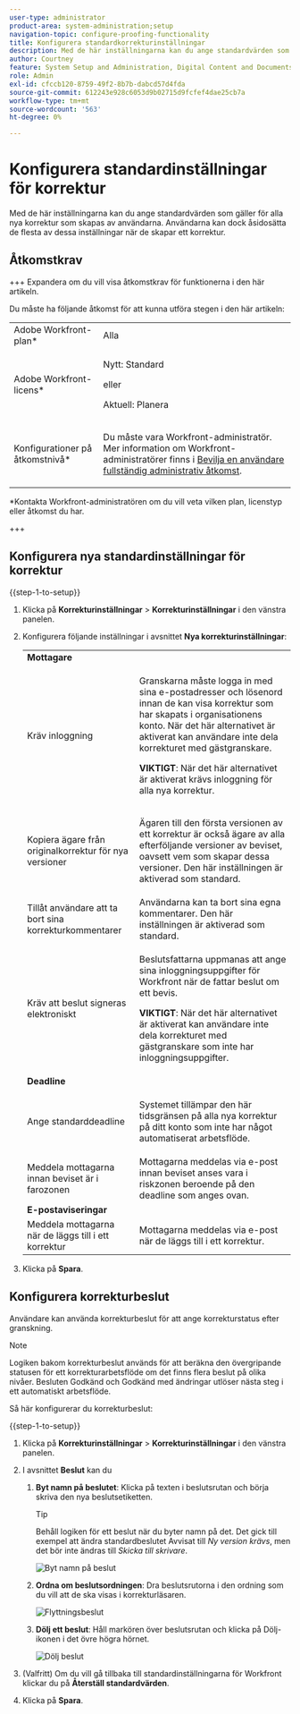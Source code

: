 ```yaml
---
user-type: administrator
product-area: system-administration;setup
navigation-topic: configure-proofing-functionality
title: Konfigurera standardkorrekturinställningar
description: Med de här inställningarna kan du ange standardvärden som gäller för alla nya korrektur som skapas av användarna. Användarna kan dock åsidosätta de flesta av dessa inställningar när de skapar ett korrektur.
author: Courtney
feature: System Setup and Administration, Digital Content and Documents
role: Admin
exl-id: cfccb120-8759-49f2-8b7b-dabcd57d4fda
source-git-commit: 612243e928c6053d9b02715d9fcfef4dae25cb7a
workflow-type: tm+mt
source-wordcount: '563'
ht-degree: 0%

---
```


# Konfigurera standardinställningar för korrektur

Med de här inställningarna kan du ange standardvärden som gäller för alla nya korrektur som skapas av användarna. Användarna kan dock åsidosätta de flesta av dessa inställningar när de skapar ett korrektur.

## Åtkomstkrav

+++ Expandera om du vill visa åtkomstkrav för funktionerna i den här artikeln.

Du måste ha följande åtkomst för att kunna utföra stegen i den här artikeln:

<table style="table-layout:auto"> 
 <col> 
 <col> 
 <tbody> 
  <tr> 
   <td role="rowheader">Adobe Workfront-plan*</td> 
   <td>Alla</td> 
  </tr> 
  <tr> 
   <td role="rowheader">Adobe Workfront-licens*</td> 
   <td>
   <p>Nytt: Standard</p>
   eller
   <p>Aktuell: Planera</p></td> 
  </tr> 
  <tr> 
   <td role="rowheader">Konfigurationer på åtkomstnivå*</td> 
   <td> <p>Du måste vara Workfront-administratör. Mer information om Workfront-administratörer finns i <a href="../../../administration-and-setup/add-users/configure-and-grant-access/grant-a-user-full-administrative-access.md" class="MCXref xref">Bevilja en användare fullständig administrativ åtkomst</a>.</p> </td> 
  </tr> 
 </tbody> 
</table>

&#42;Kontakta Workfront-administratören om du vill veta vilken plan, licenstyp eller åtkomst du har.

+++

## Konfigurera nya standardinställningar för korrektur

{{step-1-to-setup}}

1. Klicka på **Korrekturinställningar** > **Korrekturinställningar** i den vänstra panelen.
1. Konfigurera följande inställningar i avsnittet **Nya korrekturinställningar**:

   <table style="table-layout:auto"> 
    <col> 
    <col> 
    <tbody> 
     <tr> 
      <td role="rowheader" colspan="2"><b>Mottagare</b></td> 
     </tr> 
     <tr> 
      <td role="rowheader">Kräv inloggning</td> 
      <td> <p>Granskarna måste logga in med sina e-postadresser och lösenord innan de kan visa korrektur som har skapats i organisationens konto. När det här alternativet är aktiverat kan användare inte dela korrekturet med gästgranskare.</p> <p><b>VIKTIGT</b>: När det här alternativet är aktiverat krävs inloggning för alla nya korrektur.</p> </td> 
     </tr> 
     <tr> 
      <td role="rowheader">Kopiera ägare från originalkorrektur för nya versioner</td> 
      <td> <p>Ägaren till den första versionen av ett korrektur är också ägare av alla efterföljande versioner av beviset, oavsett vem som skapar dessa versioner. Den här inställningen är aktiverad som standard.</p> </td> 
     </tr> 
     <tr> 
      <td role="rowheader">Tillåt användare att ta bort sina korrekturkommentarer</td> 
      <td>Användarna kan ta bort sina egna kommentarer. Den här inställningen är aktiverad som standard.</td> 
     </tr> 
     <tr> 
      <td role="rowheader">Kräv att beslut signeras elektroniskt </td> 
      <td> <p>Beslutsfattarna uppmanas att ange sina inloggningsuppgifter för Workfront när de fattar beslut om ett bevis.</p> <p><b>VIKTIGT</b>: När det här alternativet är aktiverat kan användare inte dela korrekturet med gästgranskare som inte har inloggningsuppgifter.</p> </td> 
     </tr> 
     <tr> 
      <td role="rowheader" colspan="2"><b>Deadline</b></td> 
     </tr> 
     <tr> 
      <td role="rowheader">Ange standarddeadline</td> 
      <td> <p>Systemet tillämpar den här tidsgränsen på alla nya korrektur på ditt konto som inte har något automatiserat arbetsflöde.</p> </td> 
     </tr> 
     <tr> 
      <td role="rowheader">Meddela mottagarna innan beviset är i farozonen</td> 
      <td>Mottagarna meddelas via e-post innan beviset anses vara i riskzonen beroende på den deadline som anges ovan.</td> 
     </tr> 
     <tr> 
      <td role="rowheader" colspan="2"><b>E-postaviseringar</b></td> 
     </tr> 
     <tr> 
      <td role="rowheader">Meddela mottagarna när de läggs till i ett korrektur</td> 
      <td>Mottagarna meddelas via e-post när de läggs till i ett korrektur.</td> 
     </tr> 
    </tbody> 
   </table>

1. Klicka på **Spara**.

## Konfigurera korrekturbeslut

Användare kan använda korrekturbeslut för att ange korrekturstatus efter granskning.

>[!NOTE]
>
>Logiken bakom korrekturbeslut används för att beräkna den övergripande statusen för ett korrekturarbetsflöde om det finns flera beslut på olika nivåer. Besluten Godkänd och Godkänd med ändringar utlöser nästa steg i ett automatiskt arbetsflöde.

Så här konfigurerar du korrekturbeslut:

{{step-1-to-setup}}

1. Klicka på **Korrekturinställningar** > **Korrekturinställningar** i den vänstra panelen.
1. I avsnittet **Beslut** kan du

   1. **Byt namn på beslutet**: Klicka på texten i beslutsrutan och börja skriva den nya beslutsetiketten.

      >[!TIP]
      >
      >Behåll logiken för ett beslut när du byter namn på det. Det gick till exempel att ändra standardbeslutet Avvisat till *Ny version krävs*, men det bör inte ändras till *Skicka till skrivare*.

      ![Byt namn på beslut](assets/rename-decision-350x109.png)

   1. **Ordna om beslutsordningen**: Dra beslutsrutorna i den ordning som du vill att de ska visas i korrekturläsaren.

      ![Flyttningsbeslut](assets/move-decision-350x110.png)

   1. **Dölj ett beslut**: Håll markören över beslutsrutan och klicka på Dölj-ikonen i det övre högra hörnet.

      ![Dölj beslut](assets/hide-decision-350x109.png)

1. (Valfritt) Om du vill gå tillbaka till standardinställningarna för Workfront klickar du på **Återställ standardvärden**.
1. Klicka på **Spara**.
